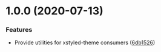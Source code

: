 # 1.0.0 (2020-07-13)


### Features

* Provide utilities for xstyled-theme consumers ([6db1526](https://github.com/La-Javaness/xstyled-theme-system/commit/6db152641abe592a36d06db3c6df85ae4e47d55a))
